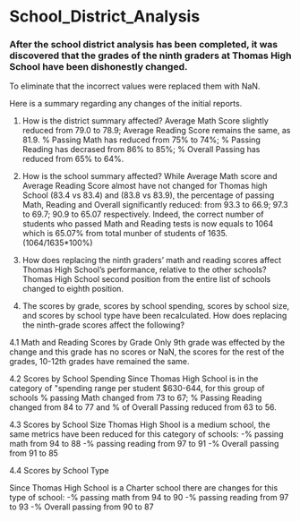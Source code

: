 # School_District_Analysis

### After the school district analysis has been completed, it was discovered that the grades of the ninth graders at Thomas High School have been dishonestly changed. 
To eliminate that the incorrect values were replaced them with NaN.

Here is a summary regarding any changes of the initial reports.

1. How is the district summary affected?
Average Math Score slightly reduced from 79.0 to 78.9; Average Reading Score remains the same, as 81.9.	
% Passing Math has reduced from 75% to 74%;	% Passing Reading has decrased from 86% to 85%; % Overall Passing has reduced from 65% to 64%.

2. How is the school summary affected?
While Average Math score and Average Reading Score almost have not changed for Thomas high School (83.4 vs 83.4) and (83.8 vs 83.9), the percentage of passing Math, Reading and Overall significantly reduced: from 93.3 to 66.9; 97.3 to 69.7; 90.9 to 65.07 respectively.
Indeed, the correct number of students who passed Math and Reading tests is now equals to 1064 which is 65.07% from total munber of students of 1635.(1064/1635*100%)

3. How does replacing the ninth graders’ math and reading scores affect Thomas High School’s performance, relative to the other schools?
Thomas High School second position from the entire list of schools changed to eighth position.

4. The scores by grade, scores by school spending, scores by school size, and scores by school type have been recalculated.
  How does replacing the ninth-grade scores affect the following?
  
4.1 Math and Reading Scores by Grade
  Only 9th grade was effected by the change and this grade has no scores or NaN, the scores for the rest of the grades, 10-12th grades have remained the same.
  
4.2 Scores by School Spending
Since Thomas High School is in the category of "spending range per student $630-644, for this group of schools % passing Math changed from 73 to 67; % Passing Reading changed from 84 to 77 and % of Overall Passing reduced from 63 to 56.
  
4.3 Scores by School Size
Thomas High Shool is a medium school, the same metrics have been reduced for this category of schools:
-% passing math from 94 to 88
-% passing reading from 97 to 91
-% Overall passing from 91 to 85

4.4 Scores by School Type
  
Since Thomas High School is a Charter school there are changes for this type of school:
  -% passing math from 94 to 90
  -% passing reading from 97 to 93
  -% Overall passing from 90 to 87
  
  
  
